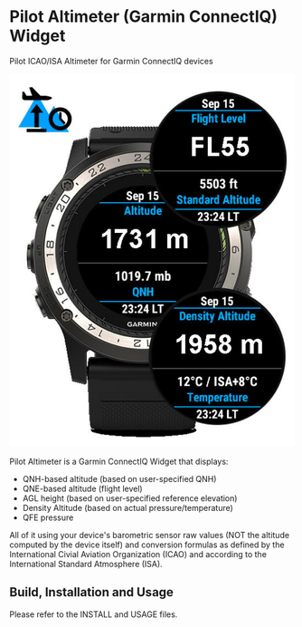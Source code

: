 Pilot Altimeter (Garmin ConnectIQ) Widget
=========================================
Pilot ICAO/ISA Altimeter for Garmin ConnectIQ devices


   ![PilotAltimeter-Overview](PilotAltimeter-Overview.jpg)


Pilot Altimeter is a Garmin ConnectIQ Widget that displays:
 - QNH-based altitude (based on user-specified QNH)
 - QNE-based altitude (flight level)
 - AGL height (based on user-specified reference elevation)
 - Density Altitude (based on actual pressure/temperature)
 - QFE pressure

All of it using your device's barometric sensor raw values (NOT the altitude
computed by the device itself) and conversion formulas as defined by the
International Civial Aviation Organization (ICAO) and according to the
International Standard Atmosphere (ISA).


Build, Installation and Usage
-----------------------------

Please refer to the INSTALL and USAGE files.

